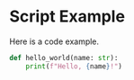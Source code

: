 # Script Example
Here is a code example.

```python
def hello_world(name: str):
    print(f"Hello, {name}!")
```
